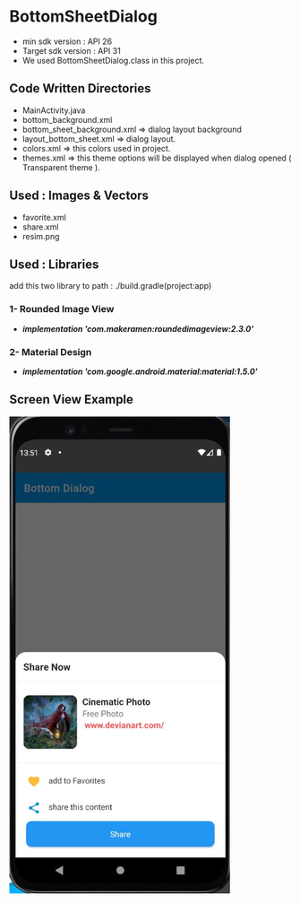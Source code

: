 # BottomSheetDialog

* min sdk version : API 26
* Target sdk version : API 31
* We used BottomSheetDialog.class in this project.

## Code Written Directories 
* MainActivity.java
* bottom_background.xml 
* bottom_sheet_background.xml => dialog layout background
* layout_bottom_sheet.xml => dialog layout.
* colors.xml => this colors used in project.
* themes.xml => this theme options will be displayed when dialog opened ( Transparent theme ).

## Used : Images & Vectors
* favorite.xml
* share.xml
* resim.png

## Used : Libraries
  add this two library to path : ./build.gradle(project:app)
 ### 1- Rounded Image View
* ***implementation 'com.makeramen:roundedimageview:2.3.0'***

 ### 2- Material Design
* ***implementation 'com.google.android.material:material:1.5.0'***

## Screen View Example
<img src="https://github.com/mkiziltay/BottomSheetDialog/blob/master/screen%20View.JPG" alt = "Adding Reminders" width=394 height=851>
